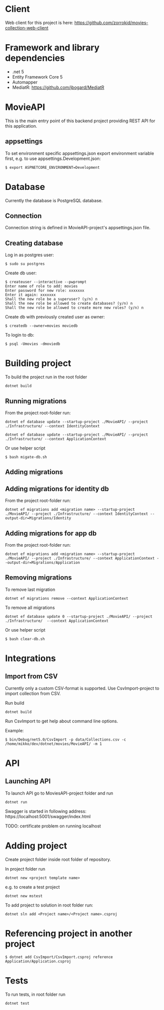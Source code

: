 # Client

Web client for this project is here: https://github.com/zorrokid/movies-collection-web-client

# Framework and library dependencies

* .net 5
* Entity Framework Core 5
* Automapper
* MediatR: https://github.com/jbogard/MediatR

# MovieAPI

This is the main entry point of this backend project providing REST API for this application.

## appsettings

To set environment specific appsettings.json export environment variable first, e.g. to use appsettings.Development.json:

    $ export ASPNETCORE_ENVIRONMENT=Development


# Database

Currently the database is PostgreSQL database. 

## Connection

Connection string is defined in MovieAPI-project's appsettings.json file.

## Creating database

Log in as postgres user:

    $ sudo su postgres

Create db user:

    $ createuser --interactive --pwprompt
    Enter name of role to add: movies
    Enter password for new role: xxxxxxx
    Enter it again: xxxxxxx
    Shall the new role be a superuser? (y/n) n
    Shall the new role be allowed to create databases? (y/n) n
    Shall the new role be allowed to create more new roles? (y/n) n

Create db with previously created user as owner:

    $ createdb --owner=movies moviedb

To login to db:

    $ psql -Umovies -dmoviedb

# Building project

To build the project run in the root folder

    dotnet build

## Running migrations

From the project root-folder run:

    dotnet ef database update --startup-project ./MovieAPI/ --project ./Infrastructure/ --context IdentityContext

    dotnet ef database update --startup-project ./MovieAPI/ --project ./Infrastructure/ --context ApplicationContext


Or use helper script 

    $ bash migate-db.sh

## Adding migrations

## Adding migrations for identity db

From the project root-folder run:

    dotnet ef migrations add <migration name> --startup-project ./MovieAPI/ --project ./Infrastructure/ --context IdentityContext --output-dir=Migrations/Identity

## Adding migrations for app db

From the project root-folder run:

    dotnet ef migrations add <migration name> --startup-project ./MovieAPI/ --project ./Infrastructure/ --context ApplicationContext --output-dir=Migrations/Application

## Removing migrations

To remove last migration

    dotnet ef migrations remove --context ApplicationContext

To remove all migrations

    dotnet ef database update 0 --startup-project ./MovieAPI/ --project ./Infrastructure/  --context ApplicationContext

Or use helper script 

    $ bash clear-db.sh

# Integrations

## Import from CSV

Currently only a custom CSV-format is supported. Use CsvImport-project to import collection from CSV.

Run build

    dotnet build

Run CsvImport to get help about command line options.

Example:

    $ bin/Debug/net5.0/CsvImport -p data/Collections.csv -c /home/mikko/dev/dotnet/movies/MovieAPI/ -m 1

# API

## Launching API

To launch API go to MoviesAPI-project folder and run

    dotnet run

Swagger is started in following address: https://localhost:5001/swagger/index.html

TODO: certificate problem on running localhost

# Adding project

Create project folder inside root folder of repository.

In project folder run 

    dotnet new <project template name>

e.g. to create a test project

    dotnet new mstest

To add project to solution in root folder run:

    dotnet sln add <Project name>/<Project name>.csproj 

# Referencing project in another project

    $ dotnet add CsvImport/CsvImport.csproj reference Application/Application.csproj

# Tests

To run tests, in root folder run

    dotnet test

